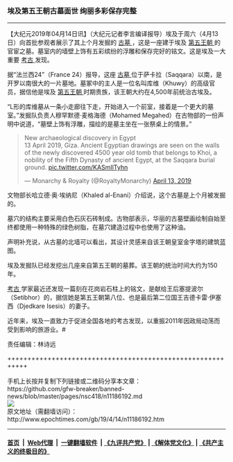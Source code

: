 ### 埃及第五王朝古墓面世 绚丽多彩保存完整
------------------------

<p>
 【大纪元2019年04月14日讯】（大纪元记者李言编译报导）埃及于周六（4月13日）向首批参观者展示了其上个月发掘的
 <a href="http://www.epochtimes.com/gb/tag/%E5%8F%A4%E5%A2%93.html">
  古墓
 </a>
 ，这是一座建于埃及
 <a href="http://www.epochtimes.com/gb/tag/%E7%AC%AC%E4%BA%94%E7%8E%8B%E6%9C%9D.html">
  第五王朝
 </a>
 的官宦之墓。墓室内的墙壁上饰有五彩缤纷的浮雕和保存完好的铭文。这是埃及一大重要
 <a href="http://www.epochtimes.com/gb/tag/%E8%80%83%E5%8F%A4.html">
  考古
 </a>
 发现。
</p>
<p>
 据“法兰西24”（France 24）报导，这座
 <a href="http://www.epochtimes.com/gb/tag/%E5%8F%A4%E5%A2%93.html">
  古墓
 </a>
 位于萨卡拉（Saqqara）以南，是开罗以南很大的一片墓地。墓冢中的主人是一位名叫库维（Khuwy）的高级官员，据信他是埃及
 <a href="http://www.epochtimes.com/gb/tag/%E7%AC%AC%E4%BA%94%E7%8E%8B%E6%9C%9D.html">
  第五王朝
 </a>
 时期贵族，该王朝大约在4,500年前统治古埃及。
</p>
<p>
 “L形的库维墓从一条小走廊往下走，开始进入一个前室，接着是一个更大的墓室。”发掘队负责人穆罕默德·麦格海德（Mohamed Megahed）在古物部的一份声明中说道，“墓壁上饰有浮雕，描绘的是墓主坐在一张祭桌上的情景。”
</p>
<p>
</p>
<blockquote class="twitter-tweet" data-lang="en">
 <p dir="ltr" lang="en">
  New archaeological discovery in Egypt
  <br/>
  13 April 2019, Giza. Ancient Egyptian drawings are seen on the walls of the newly discovered 4500 year old tomb that belongs to Khoi, a nobility of the Fifth Dynasty of ancient Egypt, at the Saqqara burial ground.
  <a href="https://t.co/KASmIlTyhn">
   pic.twitter.com/KASmIlTyhn
  </a>
 </p>
 <p>
  — Monarchy &amp; Royalty (@RoyaltyMonarchy)
  <a href="https://twitter.com/RoyaltyMonarchy/status/1117070895879806978?ref_src=twsrc%5Etfw">
   April 13, 2019
  </a>
 </p>
</blockquote>
<p>
 <p>
  文物部长哈立德·奥·埃纳尼（Khaled al-Enani）介绍说，这个古墓是上个月被发掘的。
 </p>
 <p>
  墓穴的结构主要采用白色石灰石砖制成。古物部表示，华丽的古墓壁画绘制自始至终都使用一种特殊的绿色树脂，在墓穴建造过程中也使用了这种油。
 </p>
 <p>
  声明补充说，从古墓的北墙可以看出，其设计灵感来自该王朝皇室金字塔的建筑蓝图。
 </p>
 <p>
  埃及发掘队已经发挖出几座来自第五王朝的墓葬。该王朝的统治时间大约为150年。
 </p>
 <p>
  <a href="http://www.epochtimes.com/gb/tag/%E8%80%83%E5%8F%A4.html">
   考古
  </a>
  学家最近还发现一篇刻在花岗岩石柱上的铭文，是献给王后塞提波尔（Setibhor）的，据信她是第五王朝第八位、也是最后第二位国王吉德卡雷·伊塞西（Djedkare Isesis）的妻子。
 </p>
 <p>
  近年来，埃及一直致力于促进全国各地的考古发现，以重振2011年因政局动荡而受到影响的旅游业。#
 </p>
 <p>
  责任编辑：林诗远
 </p>
</p>
+++++++++++++++++++++++++++++++++++++++++++++++++++++++++++<br/><br/>
手机上长按并复制下列链接或二维码分享本文章：<br/>
https://github.com/gfw-breaker/banned-news/blob/master/pages/nsc418/n11186192.md <br/>
<a href='https://github.com/gfw-breaker/banned-news/blob/master/pages/nsc418/n11186192.md'><img src='https://github.com/gfw-breaker/banned-news/blob/master/pages/nsc418/n11186192.md.png'/></a> <br/>
原文地址（需翻墙访问）：http://www.epochtimes.com/gb/19/4/14/n11186192.htm


------------------------
#### [首页](https://github.com/gfw-breaker/banned-news/blob/master/README.md) &nbsp;|&nbsp; [Web代理](https://github.com/labour-camp/helloworld) &nbsp;|&nbsp; [一键翻墙软件](https://github.com/gfw-breaker/nogfw/blob/master/README.md) &nbsp;| [《九评共产党》](https://github.com/gfw-breaker/9ping.md/blob/master/README.md#九评之一评共产党是什么) | [《解体党文化》](https://github.com/gfw-breaker/jtdwh.md/blob/master/README.md) | [《共产主义的终极目的》](https://github.com/gfw-breaker/gczydzjmd.md/blob/master/README.md)

